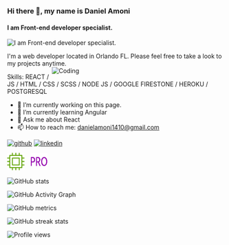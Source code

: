### Hi there 👋, my name is Daniel Amoni
#### I am Front-end developer specialist.  
![I am Front-end developer specialist.  ](https://mir-s3-cdn-cf.behance.net/project_modules/max_1200/be832922391491.58c25558f0fe7.gif)

I'm a web developer located in Orlando FL. Please feel free to take a look to my projects anytime. 
<img align="right" alt="Coding" width="400" src="https://cdn.dribbble.com/users/1162077/screenshots/3848914/programmer.gif">


Skills: REACT / JS / HTML / CSS / SCSS / NODE JS / GOOGLE FIRESTONE / HEROKU / POSTGRESQL

- 🔭 I’m currently working on this page. 
- 🌱 I’m currently learning Angular 
- 💬 Ask me about React 
- 📫 How to reach me: danielamoni1410@gmail.com 


[<img src='https://cdn.jsdelivr.net/npm/simple-icons@3.0.1/icons/github.svg' alt='github' height='40'>](https://github.com/Amonidaniel)  [<img src='https://cdn.jsdelivr.net/npm/simple-icons@3.0.1/icons/linkedin.svg' alt='linkedin' height='40'>](https://www.linkedin.com/in/www.linkedin.com/in/daniel-amoni-b36220112/)  

<a href='https://docs.github.com/en/developers'><img src='https://raw.githubusercontent.com/acervenky/animated-github-badges/master/assets/devbadge.gif' width='40' height='40'></a> <a href='https://github.com/pricing'><img src='https://raw.githubusercontent.com/acervenky/animated-github-badges/master/assets/pro.gif' width='40' height='40'></a> 

![GitHub stats](https://github-readme-stats.vercel.app/api?username=Amonidaniel&show_icons=true)  

![GitHub Activity Graph](https://activity-graph.herokuapp.com/graph?username=Amonidaniel)  

![GitHub metrics](https://metrics.lecoq.io/Amonidaniel)  

![GitHub streak stats](https://streak-stats.demolab.com/?user=Amonidaniel)  

![Profile views](https://gpvc.arturio.dev/Amonidaniel)  
